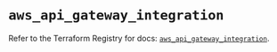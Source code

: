 # `aws_api_gateway_integration`

Refer to the Terraform Registry for docs: [`aws_api_gateway_integration`](https://registry.terraform.io/providers/hashicorp/aws/5.49.0/docs/resources/api_gateway_integration).
